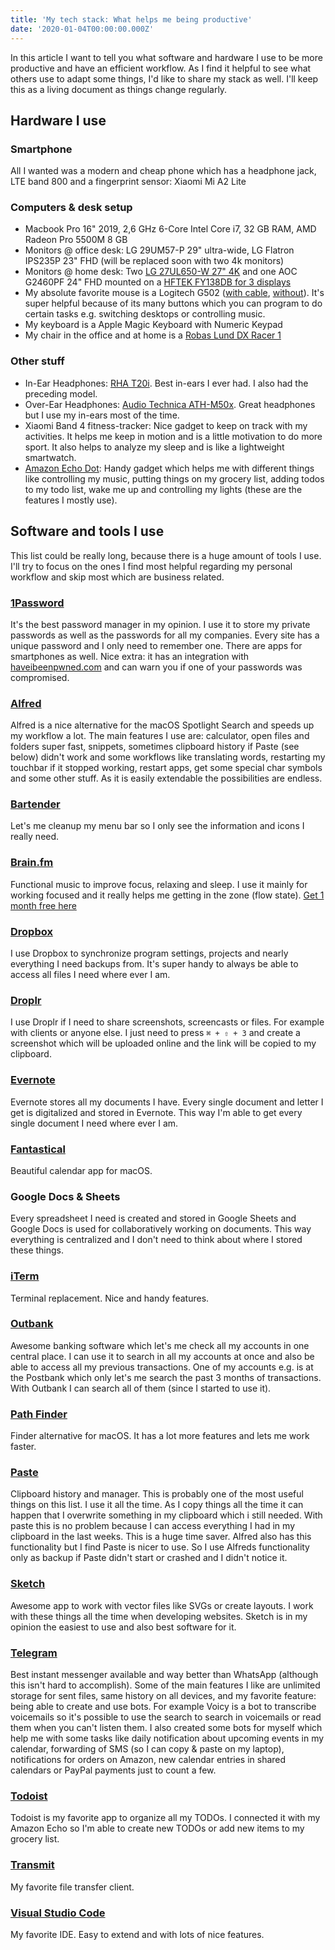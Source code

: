 ```yaml
---
title: 'My tech stack: What helps me being productive'
date: '2020-01-04T00:00:00.000Z'
---
```


In this article I want to tell you what software and hardware I use to be more productive and have an efficient workflow. As I find it helpful to see what others use to adapt some things, I'd like to share my stack as well. I'll keep this as a living document as things change regularly.

## Hardware I use

### Smartphone

All I wanted was a modern and cheap phone which has a headphone jack, LTE band 800 and a fingerprint sensor: Xiaomi Mi A2 Lite

### Computers & desk setup

- Macbook Pro 16" 2019, 2,6 GHz 6-Core Intel Core i7, 32 GB RAM, AMD Radeon Pro 5500M 8 GB
- Monitors @ office desk: LG 29UM57-P 29" ultra-wide, LG Flatron IPS235P 23" FHD (will be replaced soon with two 4k monitors)
- Monitors @ home desk: Two [LG 27UL650-W 27" 4K](https://smile.amazon.de/dp/product/B07MKT2BNB/) and one AOC G2460PF 24" FHD mounted on a [HFTEK FY138DB for 3 displays](https://smile.amazon.de/dp/product/B075YZHCT7/)
- My absolute favorite mouse is a Logitech G502 ([with cable](https://smile.amazon.de/dp/B07GS6ZS8J/), [without](https://smile.amazon.de/dp/B07QNYCLBJ/)). It's super helpful because of its many buttons which you can program to do certain tasks e.g. switching desktops or controlling music.
- My keyboard is a Apple Magic Keyboard with Numeric Keypad
- My chair in the office and at home is a [Robas Lund DX Racer 1](https://smile.amazon.de/dp/product/B0056YNWVO/)

### Other stuff

- In-Ear Headphones: [RHA T20i](https://smile.amazon.de/dp/B074QJ74BW/). Best in-ears I ever had. I also had the preceding model.
- Over-Ear Headphones: [Audio Technica ATH-M50x](https://smile.amazon.de/dp/B00HVLUR86/). Great headphones but I use my in-ears most of the time.
- Xiaomi Band 4 fitness-tracker: Nice gadget to keep on track with my activities. It helps me keep in motion and is a little motivation to do more sport. It also helps to analyze my sleep and is like a lightweight smartwatch.
- [Amazon Echo Dot](https://smile.amazon.de/dp/B07PHPXHQS/): Handy gadget which helps me with different things like controlling my music, putting things on my grocery list, adding todos to my todo list, wake me up and controlling my lights (these are the features I mostly use).

## Software and tools I use

This list could be really long, because there is a huge amount of tools I use. I'll try to focus on the ones I find most helpful regarding my personal workflow and skip most which are business related.

### [1Password](https://1password.com/)

It's the best password manager in my opinion. I use it to store my private passwords as well as the passwords for all my companies. Every site has a unique password and I only need to remember one. There are apps for smartphones as well. Nice extra: it has an integration with [haveibeenpwned.com](https://haveibeenpwned.com/) and can warn you if one of your passwords was compromised.

### [Alfred](https://www.alfredapp.com/)

Alfred is a nice alternative for the macOS Spotlight Search and speeds up my workflow a lot. The main features I use are: calculator, open files and folders super fast, snippets, sometimes clipboard history if Paste (see below) didn't work and some workflows like translating words, restarting my touchbar if it stopped working, restart apps, get some special char symbols and some other stuff. As it is easily extendable the possibilities are endless.

### [Bartender](https://www.macbartender.com/)

Let's me cleanup my menu bar so I only see the information and icons I really need.

### [Brain.fm](https://brain.fm/invite/dEJxvMjpgL)

Functional music to improve focus, relaxing and sleep. I use it mainly for working focused and it really helps me getting in the zone (flow state). [Get 1 month free here](https://brain.fm/invite/dEJxvMjpgL)

### [Dropbox](https://www.dropbox.com/)

I use Dropbox to synchronize program settings, projects and nearly everything I need backups from. It's super handy to always be able to access all files I need where ever I am.

### [Droplr](https://droplr.com/)

I use Droplr if I need to share screenshots, screencasts or files. For example with clients or anyone else. I just need to press `⌘ + ⇧ + 3` and create a screenshot which will be uploaded online and the link will be copied to my clipboard.

### [Evernote](https://evernote.com/)

Evernote stores all my documents I have. Every single document and letter I get is digitalized and stored in Evernote. This way I'm able to get every single document I need where ever I am.

### [Fantastical](https://flexibits.com/fantastical)

Beautiful calendar app for macOS.

### Google Docs & Sheets

Every spreadsheet I need is created and stored in Google Sheets and Google Docs is used for collaboratively working on documents. This way everything is centralized and I don't need to think about where I stored these things.

### [iTerm](https://iterm2.com/)

Terminal replacement. Nice and handy features.

### [Outbank](https://outbankapp.com/)

Awesome banking software which let's me check all my accounts in one central place. I can use it to search in all my accounts at once and also be able to access all my previous transactions. One of my accounts e.g. is at the Postbank which only let's me search the past 3 months of transactions. With Outbank I can search all of them (since I started to use it).

### [Path Finder](https://cocoatech.com/)

Finder alternative for macOS. It has a lot more features and lets me work faster.

### [Paste](https://pasteapp.me/)

Clipboard history and manager. This is probably one of the most useful things on this list. I use it all the time. As I copy things all the time it can happen that I overwrite something in my clipboard which i still needed. With paste this is no problem because I can access everything I had in my clipboard in the last weeks. This is a huge time saver. Alfred also has this functionality but I find Paste is nicer to use. So I use Alfreds functionality only as backup if Paste didn't start or crashed and I didn't notice it.

### [Sketch](https://www.sketch.com/)

Awesome app to work with vector files like SVGs or create layouts. I work with these things all the time when developing websites. Sketch is in my opinion the easiest to use and also best software for it.

### [Telegram](https://telegram.org/)

Best instant messenger available and way better than WhatsApp (although this isn't hard to accomplish). Some of the main features I like are unlimited storage for sent files, same history on all devices, and my favorite feature: being able to create and use bots. For example Voicy is a bot to transcribe voicemails so it's possible to use the search to search in voicemails or read them when you can't listen them. I also created some bots for myself which help me with some tasks like daily notification about upcoming events in my calendar, forwarding of SMS (so I can copy & paste on my laptop), notifications for orders on Amazon, new calendar entries in shared calendars or PayPal payments just to count a few.

### [Todoist](https://todoist.com/)

Todoist is my favorite app to organize all my TODOs. I connected it with my Amazon Echo so I'm able to create new TODOs or add new items to my grocery list.

### [Transmit](https://panic.com/transmit/)

My favorite file transfer client.

### [Visual Studio Code](https://code.visualstudio.com/)

My favorite IDE. Easy to extend and with lots of nice features.

